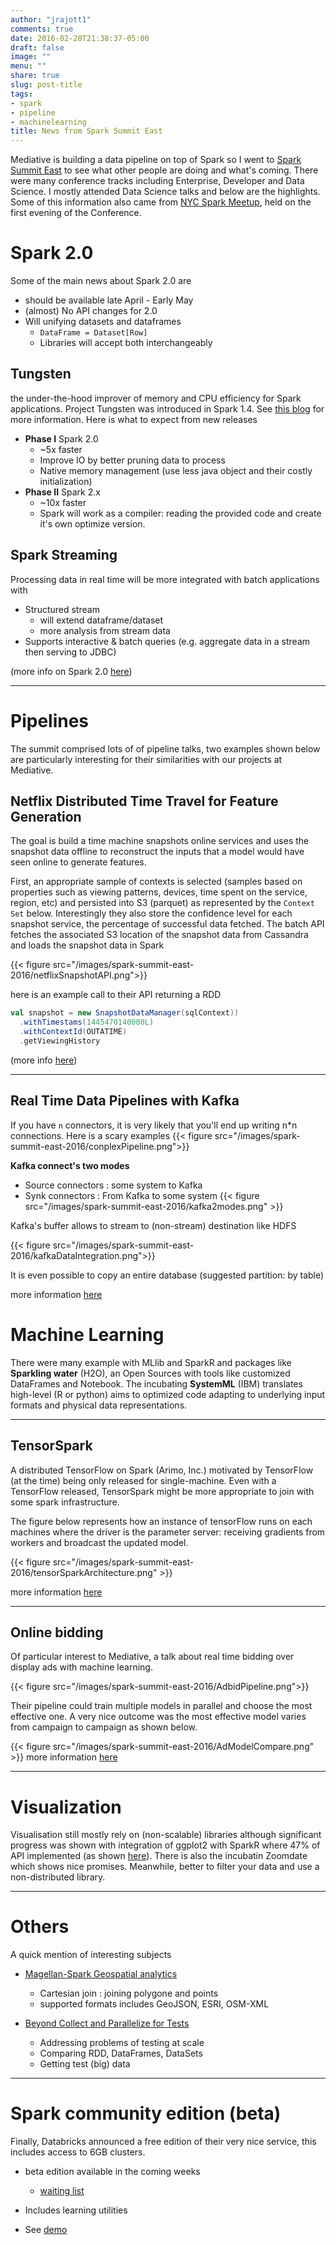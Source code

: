 ```yaml
---
author: "jrajott1"
comments: true
date: 2016-02-28T21:38:37-05:00
draft: false
image: ""
menu: ""
share: true
slug: post-title
tags:
- spark
- pipeline
- machinelearning
title: News from Spark Summit East
---
```


Mediative is building a data pipeline on top of Spark
so I went to [Spark Summit East](https://spark-summit.org/east-2016/)
to see what other people are doing and what's coming.
There were many conference tracks including Enterprise, Developer and Data Science.
I mostly attended Data Science talks and below are the highlights.
Some of this information also came from [NYC Spark Meetup](http://www.meetup.com/Spark-NYC/events/228233164/),
held on the first evening of the Conference.

# Spark 2.0

Some of the main news about Spark 2.0 are

* should be available late April - Early May
* (almost) No API changes for 2.0
* Will unifying datasets and dataframes
  * `DataFrame = Dataset[Row]`
  * Libraries will accept both interchangeably

## Tungsten
the under-the-hood improver of memory and CPU efficiency for Spark applications.
Project Tungsten was introduced in Spark 1.4.
See [this blog](https://databricks.com/blog/2015/04/28/project-tungsten-bringing-spark-closer-to-bare-metal.html) for more information.  Here is what to expect from new releases

* **Phase I** Spark 2.0
  * ~5x faster
  * Improve IO by better pruning data to process
  * Native memory management (use less java object and their costly initialization)
* **Phase II** Spark 2.x
  * ~10x faster
  * Spark will work as a compiler: reading the provided code and create it's own optimize version.

## Spark Streaming
Processing data in real time will be more integrated with batch applications
with

* Structured stream
  * will extend dataframe/dataset
  * more analysis from stream data
* Supports interactive & batch queries (e.g. aggregate data in a stream then serving to JDBC)

(more info on Spark 2.0 [here](https://spark-summit.org/east-2016/events/keynote-day-2/))

---

# Pipelines

The summit comprised lots of of pipeline talks, two examples shown below are particularly
interesting for their similarities with our projects at Mediative.

## Netflix Distributed Time Travel for Feature Generation
The goal is build a time machine snapshots online services
and uses the snapshot data offline to reconstruct the inputs
that a model would have seen online to generate features.

First, an appropriate sample of contexts is selected
(samples based on properties such as viewing patterns, devices, time spent on the service, region, etc)
and persisted into S3 (parquet) as represented by the `Context Set` below.
Interestingly they also store the confidence level for each snapshot service,
the percentage of successful data fetched.
The batch API fetches the associated S3 location of the snapshot data from Cassandra and loads the snapshot data in Spark


{{< figure src="/images/spark-summit-east-2016/netflixSnapshotAPI.png">}}

here is an example call to their API returning a RDD
```scala
val snapshot = new SnapshotDataManager(sqlContext))
  .withTimestams(1445470140000L)
  .withContextId(OUTATIME)
  .getViewingHistory
```
(more info [here](https://spark-summit.org/east-2016/events/distributed-time-travel-for-feature-generation/))


---

## Real Time Data Pipelines with Kafka
If you have `n` connectors, it is very likely that you'll end up writing n*n connections.
Here is a scary examples
{{< figure src="/images/spark-summit-east-2016/conplexPipeline.png">}}

**Kafka connect's two modes**

* Source connectors : some system to Kafka
* Synk connectors : From Kafka to some system
{{< figure src="/images/spark-summit-east-2016/kafka2modes.png" >}}

Kafka's buffer allows to stream to (non-stream) destination like HDFS

{{< figure src="/images/spark-summit-east-2016/kafkaDataIntegration.png">}}

It is even possible to copy an entire database (suggested partition: by table)

more information [here](https://spark-summit.org/east-2016/events/building-realtime-data-pipelines-with-kafka-connect-and-spark-streaming/)


# Machine Learning
There were many example with MLlib and SparkR and packages like **Sparkling water** (H2O), an Open Sources with tools like customized DataFrames and Notebook.
The incubating **SystemML** (IBM) translates high-level (R or python)
aims to optimized code adapting to underlying input formats and physical data representations.

---
## TensorSpark
A distributed TensorFlow on Spark (Arimo, Inc.) motivated by TensorFlow (at the time)
being only released for single-machine.
Even with a TensorFlow released, TensorSpark might be more appropriate to join with some spark infrastructure.

The figure below represents how an instance of tensorFlow runs on each machines where
the driver is the parameter server: receiving gradients from workers and broadcast the updated model.

{{< figure src="/images/spark-summit-east-2016/tensorSparkArchitecture.png" >}}

more information [here](https://spark-summit.org/east-2016/events/distributed-tensor-flow-on-spark-scaling-googles-deep-learning-library/)


---

## Online bidding
Of particular interest to Mediative, a talk about real time bidding over display ads with machine learning.

{{< figure src="/images/spark-summit-east-2016/AdbidPipeline.png">}}


Their pipeline could train multiple models in parallel and choose the most effective one.
A very nice outcome was the most effective model varies from campaign to campaign as shown below.

{{< figure src="/images/spark-summit-east-2016/AdModelCompare.png" >}}
more information [here](https://spark-summit.org/east-2016/events/spark-dataxu-multi-model-machine-learning-for-real-time-bidding-over-display-ads/)

---

# Visualization

Visualisation still mostly rely on (non-scalable) libraries although significant progress
was shown with integration of ggplot2 with SparkR where 47% of API implemented
(as shown [here](https://spark-summit.org/east-2016/events/generalized-linear-models-in-spark-mllib-and-sparkr/)).
There is also the incubatin Zoomdate which shows nice promises.
Meanwhile, better to filter your data and use a non-distributed library.

---

# Others
A quick mention of interesting subjects

* [Magellan-Spark Geospatial analytics](https://spark-summit.org/east-2016/events/magellan-spark-as-a-geospatial-analytics-engine/)
  * Cartesian join : joining polygone and points
  * supported formats includes GeoJSON, ESRI, OSM-XML


* [Beyond Collect and Parallelize for Tests](https://spark-summit.org/east-2016/events/beyond-collect-and-parallelize-for-tests/)
  * Addressing problems of testing at scale
  * Comparing RDD, DataFrames, DataSets
  * Getting test (big) data

---

# Spark community edition (beta)
Finally, Databricks announced a free edition of their very nice service,
this includes access to 6GB clusters.

* beta edition available in the coming weeks
  * [waiting list](http://go.databricks.com/databricks-community-edition-beta-waitlist)

* Includes learning utilities
* See [demo](https://www.youtube.com/watch?v=35Y-rqSMCCA)
